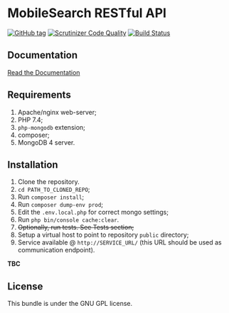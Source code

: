 MobileSearch RESTful API
=====================

[![GitHub tag](https://img.shields.io/github/tag/filmstriben/mobilesearch_rest.svg?style=flat-square)](https://github.com/filmstriben/mobilesearch_rest)
[![Scrutinizer Code Quality](https://scrutinizer-ci.com/g/filmstriben/mobilesearch_rest/badges/quality-score.png?b=master)](https://scrutinizer-ci.com/g/filmstriben/mobilesearch_rest/?branch=master)
[![Build Status](https://scrutinizer-ci.com/g/filmstriben/mobilesearch_rest/badges/build.png?b=master)](https://scrutinizer-ci.com/g/filmstriben/mobilesearch_rest/build-status/master)

Documentation
-------------

[Read the Documentation](http://rest.filmstriben.dk/)

Requirements
------------
1. Apache/nginx web-server;
2. PHP 7.4;
3. `php-mongodb` extension;
4. composer;
5. MongoDB 4 server.

Installation
------------
1. Clone the repository.
2. ``cd PATH_TO_CLONED_REPO``;
3. Run ``composer install``;
3. Run ``composer dump-env prod``;
4. Edit the `.env.local.php` for correct mongo settings;
4. Run ``php bin/console cache:clear``.
5. ~~Optionally, run tests. See Tests section;~~
5. Setup a virtual host to point to repository `public` directory;
6. Service available @ `http://SERVICE_URL/` (this URL should be used as communication endpoint).

__TBC__

License
-------
This bundle is under the GNU GPL license.
